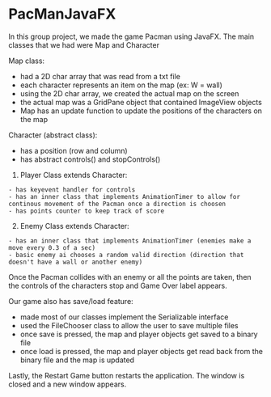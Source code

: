 # PacManJavaFX
In this group project, we made the game Pacman using JavaFX.
The main classes that we had were Map and Character

Map class:
  - had a 2D char array that was read from a txt file
  - each character represents an item on the map (ex: W = wall)
  - using the 2D char array, we created the actual map on the screen
  - the actual map was a GridPane object that contained ImageView objects
  - Map has an update function to update the positions of the characters on the map

Character (abstract class):
  - has a position (row and column) 
  - has abstract controls() and stopControls()
  
  1. Player Class extends Character:
  
    - has keyevent handler for controls
    - has an inner class that implements AnimationTimer to allow for continous movement of the Pacman once a direction is choosen
    - has points counter to keep track of score
  
  2. Enemy Class extends Character:
  
    - has an inner class that implements AnimationTimer (enemies make a move every 0.3 of a sec)
    - basic enemy ai chooses a random valid direction (direction that doesn't have a wall or another enemy)

Once the Pacman collides with an enemy or all the points are taken, then the controls of the characters stop and Game Over label appears.

Our game also has save/load feature:
  - made most of our classes implement the Serializable interface
  - used the FileChooser class to allow the user to save multiple files
  - once save is pressed, the map and player objects get saved to a binary file
  - once load is pressed, the map and player objects get read back from the binary file and the map is updated
  
Lastly, the Restart Game button restarts the application. The window is closed and a new window appears. 
